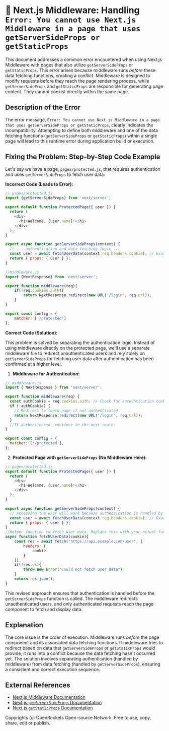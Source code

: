 # 🐞 Next.js Middleware: Handling `Error: You cannot use Next.js Middleware in a page that uses getServerSideProps or getStaticProps`


This document addresses a common error encountered when using Next.js Middleware with pages that also utilize `getServerSideProps` or `getStaticProps`.  This error arises because middleware runs *before* these data fetching functions, creating a conflict.  Middleware is designed to modify requests before they reach the page rendering process, while `getServerSideProps` and `getStaticProps` are responsible for generating page content. They cannot coexist directly within the same page.

## Description of the Error

The error message, `Error: You cannot use Next.js Middleware in a page that uses getServerSideProps or getStaticProps`, clearly indicates the incompatibility.  Attempting to define both middleware and one of the data fetching functions (`getServerSideProps` or `getStaticProps`) within a single page will lead to this runtime error during application build or execution.

## Fixing the Problem: Step-by-Step Code Example

Let's say we have a page, `pages/protected.js`, that requires authentication and uses `getServerSideProps` to fetch user data:

**Incorrect Code (Leads to Error):**

```javascript
// pages/protected.js
import {getServerSideProps} from 'next/server';

export default function ProtectedPage({ user }) {
  return (
    <div>
      <h1>Welcome, {user.name}!</h1>
    </div>
  );
}

export async function getServerSideProps(context) {
  // ... authentication and data fetching logic ...
  const user = await fetchUserData(context.req.headers.cookie); // Example
  return { props: { user } };
}

//middleware.js
import {NextResponse} from 'next/server';

export function middleware(req){
    if(!req.cookies.auth){
        return NextResponse.redirect(new URL('/login', req.url));
    }
}

export const config = {
    matcher: ['/protected']
};
```

**Correct Code (Solution):**

This problem is solved by separating the authentication logic. Instead of using middleware directly on the protected page, we'll use a separate middleware file to redirect unauthenticated users and rely solely on `getServerSideProps` for fetching user data after authentication has been confirmed at a higher level.


1. **Middleware for Authentication:**

```javascript
// middleware.js
import { NextResponse } from 'next/server';

export function middleware(req) {
  const authCookie = req.cookies.auth; // Check for authentication cookie
  if (!authCookie) {
    // Redirect to login page if not authenticated
    return NextResponse.redirect(new URL('/login', req.url));
  }
  //If authenticated, continue to the next route.
}

export const config = {
  matcher: ['/protected'],
};
```

2. **Protected Page with `getServerSideProps` (No Middleware Here):**

```javascript
// pages/protected.js
export default function ProtectedPage({ user }) {
  return (
    <div>
      <h1>Welcome, {user.name}!</h1>
    </div>
  );
}

export async function getServerSideProps(context) {
  // Accessing the user will work because authentication is handled by middleware already
  const user = await fetchUserData(context.req.headers.cookie); // Example
  return { props: { user } };
}
//Helper function to fetch user data. Replace this with your actual function
async function fetchUserData(cookie){
    const res = await fetch("https://api.example.com/user", {
        headers: {
            cookie
        }
    });
    if(!res.ok){
        throw new Error("Could not fetch user data")
    }
    return res.json();
}
```


This revised approach ensures that authentication is handled before the `getServerSideProps` function is called.  The middleware redirects unauthenticated users, and only authenticated requests reach the page component to fetch and display data.

## Explanation

The core issue is the order of execution. Middleware runs *before* the page component and its associated data fetching functions.  If middleware tries to redirect based on data that `getServerSideProps` or `getStaticProps` would provide, it runs into a conflict because the data fetching hasn't occurred yet.  The solution involves separating authentication (handled by middleware) from data fetching (handled by `getServerSideProps`), ensuring a consistent and correct execution sequence.


## External References

* [Next.js Middleware Documentation](https://nextjs.org/docs/app/building-your-application/routing/middleware)
* [Next.js `getServerSideProps` Documentation](https://nextjs.org/docs/basic-features/data-fetching/getserversideprops)
* [Next.js `getStaticProps` Documentation](https://nextjs.org/docs/basic-features/data-fetching/getstaticprops)


Copyrights (c) OpenRockets Open-source Network. Free to use, copy, share, edit or publish.


